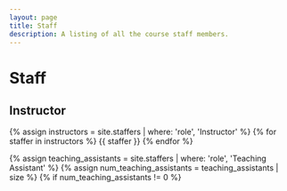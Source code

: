 ```yaml
---
layout: page
title: Staff
description: A listing of all the course staff members.
---
```


# Staff
## Instructor

{% assign instructors = site.staffers | where: 'role', 'Instructor' %}
{% for staffer in instructors %}
{{ staffer }}
{% endfor %}

{% assign teaching_assistants = site.staffers | where: 'role', 'Teaching Assistant' %}
{% assign num_teaching_assistants = teaching_assistants | size %}
{% if num_teaching_assistants != 0 %}
<!-- ## Teaching Assistant

{% for staffer in teaching_assistants %}
{{ staffer }}
{% endfor %}
{% endif %} -->
